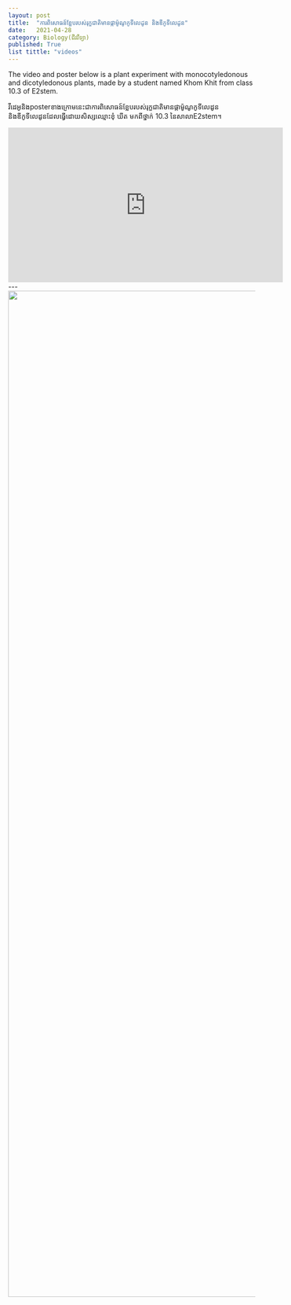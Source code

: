 ```yaml
---
layout: post
title:  "ការពិសោធន៍ខ្លែបរបស់រុក្ខជាតិមានផ្កាម៉ូណូកូទីលេដូន និងឌីកូទីលេដូន"
date:   2021-04-28
category: Biology(ជីវវីទ្យា)
published: True
list tittle: "videos"
---
```

The video and poster below is a plant experiment with monocotyledonous and dicotyledonous plants, made by a student named Khom Khit from class 10.3 of E2stem.

វីដេអូនិងposterខាងក្រោមនេះជាការពិសោធន៍ខ្លែបរបស់រុក្ខជាតិមានផ្កាម៉ូណូកូទីលេដូន និងឌីកូទីលេដូនដែលធ្វើដោយសិស្សឈ្មោះខុំ​ ឃីត មកពីថ្នាក់ 10.3​ នៃសាលាE2stem។


<iframe width="560" height="315" src="https://www.youtube.com/embed/lGXZZZTBnvY" title="YouTube video player" frameborder="0" allow="accelerometer; autoplay; clipboard-write; encrypted-media; gyroscope; picture-in-picture" allowfullscreen></iframe>
---
<a href="https://ibb.co/vjtC0Ld"><img src="https://i.ibb.co/HHJL5GP/photo-2021-07-31-15-47-44.jpg" style="width: 2000px; height: 2048px;">
